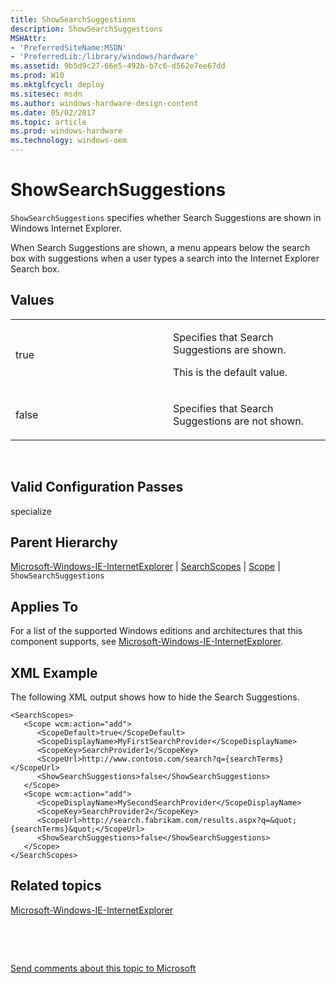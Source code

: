 ```yaml
---
title: ShowSearchSuggestions
description: ShowSearchSuggestions
MSHAttr:
- 'PreferredSiteName:MSDN'
- 'PreferredLib:/library/windows/hardware'
ms.assetid: 9b5d9c27-66e5-492b-b7c6-d562e7ee67dd
ms.prod: W10
ms.mktglfcycl: deploy
ms.sitesec: msdn
ms.author: windows-hardware-design-content
ms.date: 05/02/2017
ms.topic: article
ms.prod: windows-hardware
ms.technology: windows-oem
---
```


# ShowSearchSuggestions


`ShowSearchSuggestions` specifies whether Search Suggestions are shown in Windows Internet Explorer.

When Search Suggestions are shown, a menu appears below the search box with suggestions when a user types a search into the Internet Explorer Search box.

## Values


<table>
<colgroup>
<col width="50%" />
<col width="50%" />
</colgroup>
<tbody>
<tr class="odd">
<td><p>true</p></td>
<td><p>Specifies that Search Suggestions are shown.</p>
<p>This is the default value.</p></td>
</tr>
<tr class="even">
<td><p>false</p></td>
<td><p>Specifies that Search Suggestions are not shown.</p></td>
</tr>
</tbody>
</table>

 

## Valid Configuration Passes


specialize

## Parent Hierarchy


[Microsoft-Windows-IE-InternetExplorer](microsoft-windows-ie-internetexplorer.md) | [SearchScopes](microsoft-windows-ie-internetexplorer-searchscopes.md) | [Scope](microsoft-windows-ie-internetexplorer-searchscopes-scope.md) | `ShowSearchSuggestions`

## Applies To


For a list of the supported Windows editions and architectures that this component supports, see [Microsoft-Windows-IE-InternetExplorer](microsoft-windows-ie-internetexplorer.md).

## XML Example


The following XML output shows how to hide the Search Suggestions.

``` syntax
<SearchScopes>
   <Scope wcm:action="add">
      <ScopeDefault>true</ScopeDefault>
      <ScopeDisplayName>MyFirstSearchProvider</ScopeDisplayName>
      <ScopeKey>SearchProvider1</ScopeKey>
      <ScopeUrl>http://www.contoso.com/search?q={searchTerms}</ScopeUrl>
      <ShowSearchSuggestions>false</ShowSearchSuggestions>
   </Scope>
   <Scope wcm:action="add">
      <ScopeDisplayName>MySecondSearchProvider</ScopeDisplayName>
      <ScopeKey>SearchProvider2</ScopeKey>
      <ScopeUrl>http://search.fabrikam.com/results.aspx?q=&quot;{searchTerms}&quot;</ScopeUrl>
      <ShowSearchSuggestions>false</ShowSearchSuggestions>
   </Scope>
</SearchScopes>
```

## Related topics


[Microsoft-Windows-IE-InternetExplorer](microsoft-windows-ie-internetexplorer.md)

 

 

[Send comments about this topic to Microsoft](mailto:wsddocfb@microsoft.com?subject=Documentation%20feedback%20%5Bp_unattend\p_unattend%5D:%20ShowSearchSuggestions%20%20RELEASE:%20%2810/3/2016%29&body=%0A%0APRIVACY%20STATEMENT%0A%0AWe%20use%20your%20feedback%20to%20improve%20the%20documentation.%20We%20don't%20use%20your%20email%20address%20for%20any%20other%20purpose,%20and%20we'll%20remove%20your%20email%20address%20from%20our%20system%20after%20the%20issue%20that%20you're%20reporting%20is%20fixed.%20While%20we're%20working%20to%20fix%20this%20issue,%20we%20might%20send%20you%20an%20email%20message%20to%20ask%20for%20more%20info.%20Later,%20we%20might%20also%20send%20you%20an%20email%20message%20to%20let%20you%20know%20that%20we've%20addressed%20your%20feedback.%0A%0AFor%20more%20info%20about%20Microsoft's%20privacy%20policy,%20see%20http://privacy.microsoft.com/default.aspx. "Send comments about this topic to Microsoft")





